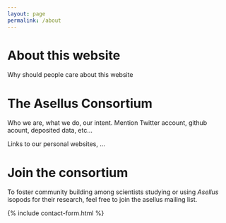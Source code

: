 ```yaml
---
layout: page
permalink: /about
---
```


# About this website

Why should people care about this website

# The Asellus Consortium

Who we are, what we do, our intent. Mention Twitter account, github acount, deposited data, etc...

Links to our personal websites, ...

# Join the consortium

To foster community building among scientists studying or using _Asellus_ isopods for their research, feel free to join the asellus mailing list. 

{% include contact-form.html %}